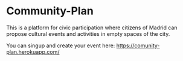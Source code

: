 # Community-Plan

This is a platform for civic participation where citizens of Madrid can propose cultural events and activities in empty spaces of the city.

You can singup and create your event here: https://comunity-plan.herokuapp.com/
